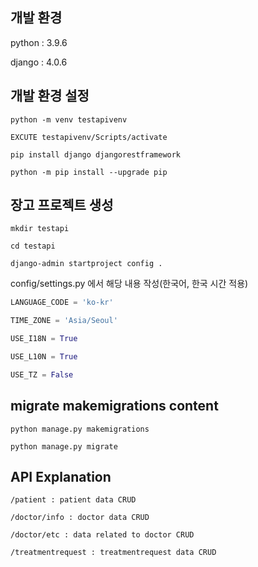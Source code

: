 ## 개발 환경

python : 3.9.6

django : 4.0.6

## 개발 환경 설정
```
python -m venv testapivenv

EXCUTE testapivenv/Scripts/activate

pip install django djangorestframework

python -m pip install --upgrade pip 
```
## 장고 프로젝트 생성
```
mkdir testapi

cd testapi

django-admin startproject config .
```
config/settings.py 에서 해당 내용 작성(한국어, 한국 시간 적용)

```python
LANGUAGE_CODE = 'ko-kr'

TIME_ZONE = 'Asia/Seoul'

USE_I18N = True

USE_L10N = True

USE_TZ = False
```

## migrate makemigrations content
```
python manage.py makemigrations

python manage.py migrate
```

## API Explanation
```
/patient : patient data CRUD

/doctor/info : doctor data CRUD

/doctor/etc : data related to doctor CRUD

/treatmentrequest : treatmentrequest data CRUD
```
